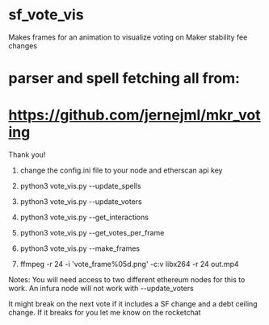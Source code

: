 # sf_vote_vis
Makes frames for an animation to visualize voting on Maker stability fee changes
# parser and spell fetching all from:
# https://github.com/jernejml/mkr_voting
Thank you!


1. change the config.ini file to your node and etherscan api key

2. python3 vote_vis.py --update_spells

3. python3 vote_vis.py --update_voters

4. python3 vote_vis.py --get_interactions

5. python3 vote_vis.py --get_votes_per_frame

6. python3 vote_vis.py --make_frames

7. ffmpeg -r 24 -i 'vote_frame%05d.png' -c:v libx264 -r 24 out.mp4


Notes: You will need access to two different ethereum nodes for this to work. An infura node will not work with --update_voters

It might break on the next vote if it includes a SF change and a debt ceiling change. If it breaks for you let me know on the rocketchat
